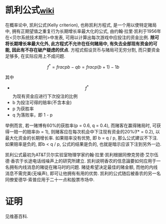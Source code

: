 # 凯利公式<small>[wiki](https://en.wikipedia.org/wiki/Kelly_criterion)</small>


在概率论中, 凯利公式(Kelly criterion), 也称凯利方程式, 是一个用以使特定赌局中, 拥有正期望值之重复行为长期增长率最大化的公式, 由约翰·拉里·凯利于1956年在<贝尔系统技术期刊>中发表, 可用以计算出每次游戏中应投注的资金比例. **除可将长期增长率最大化外, 此方程式不允许在任何赌局中, 有失去全部现有资金的可能, 因此有不存在破产疑虑的优点**. 方程式假设货币与赌局可无穷分割, 而只要资金足够多, 在实际应用上不成问题.

$$
f^* = frac{pb - q}{b} = frac{p(b+1) - 1}{b}
$$

其中

- $$f^*$$ 为现有资金应进行下次投注的比例
- b 为投注可得的赔率(不含本金)
- p 为获胜率
- q 为落败率，即 1 - p

举例而言, 若一赌博有60%的获胜率(p = 0.6, q = 0.4), 而赌客在赢得赌局时, 可获得一赔一的赔率(b = 1), 则赌客应在每次机会中下注现有资金的20%(f* = 0.2), 以最大化资金的长期增长率.  如果赔率没有优势, 即 b = q / p, 那么公式建议不下注.  如果赔率是负的, 即b < q / p, 公式的结果是负的, 也就是暗示应该下注到另外一边.

凯利公式最初为AT&T贝尔实验室物理学家约翰·拉里·凯利根据同僚克劳德·艾尔伍德·香农于长途电话线噪声上的研究所建立. 凯利说明香农的信息論要如何应用于一名拥有内线消息的赌徒在赌马时的问题. 赌徒希望决定最佳的赌金额, 而他的内线消息不需完美(无噪声), 即可让他拥有有用的优势. 凯利的公式随后被香农的另一名同僚爱德华·索普应用于二十一点和股票市场中.

# 证明

见维基百科.
